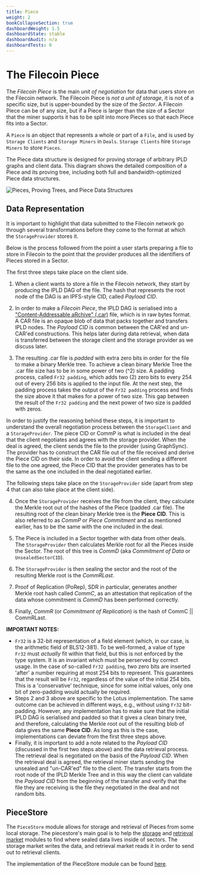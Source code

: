 ```yaml
---
title: Piece
weight: 2
bookCollapseSection: true
dashboardWeight: 1.5
dashboardState: stable
dashboardAudit: n/a
dashboardTests: 0
---
```


# The Filecoin Piece

The _Filecoin Piece_ is the main _unit of negotiation_ for data that users store on the Filecoin network. The Filecoin Piece is _not a unit of storage_, it is not of a specific size, but is upper-bounded by the size of the _Sector_. A Filecoin Piece can be of any size, but if a Piece is larger than the size of a Sector that the miner supports it has to be split into more Pieces so that each Piece fits into a Sector.

A `Piece` is an object that represents a whole or part of a `File`,
and is used by `Storage Clients` and `Storage Miners` in `Deals`. `Storage Clients` hire `Storage Miners` to store `Pieces`.

The Piece data structure is designed for proving storage of arbitrary
IPLD graphs and client data. This diagram shows the detailed composition
of a Piece and its proving tree, including both full and bandwidth-optimized
Piece data structures.

![Pieces, Proving Trees, and Piece Data Structures](pieces.png)

## Data Representation

It is important to highlight that data submitted to the Filecoin network go through several transformations before they come to the format at which the `StorageProvider` stores it.

Below is the process followed from the point a user starts preparing a file to store in Filecoin to the point that the provider produces all the identifiers of Pieces stored in a Sector.

The first three steps take place on the client side.

1. When a client wants to store a file in the Filecoin network, they start by producing the IPLD DAG of the file. The hash that represents the root node of the DAG is an IPFS-style CID, called _Payload CID_.

2. In order to make a _Filecoin Piece_, the IPLD DAG is serialised into a ["Content-Addressable aRchive" (.car)](https://github.com/ipld/specs/blob/master/block-layer/content-addressable-archives.md#summary) file, which is in raw bytes format. A CAR file is an opaque blob of data that packs together and transfers IPLD nodes. The _Payload CID_ is common between the CAR'ed and un-CAR'ed constructions. This helps later during data retrieval, when data is transferred between the storage client and the storage provider as we discuss later.

3. The resulting .car file is _padded_ with extra zero bits in order for the file to make a binary Merkle tree. To achieve a clean binary Merkle Tree the .car file size has to be in some power of two (^2) size. A padding process, called `Fr32 padding`, which adds two (2) zero bits to every 254 out of every 256 bits is applied to the input file. At the next step, the padding process takes the output of the `Fr32 padding` process and finds the size above it that makes for a power of two size. This gap between the result of the `Fr32 padding` and the next power of two size is padded with zeros.

In order to justify the reasoning behind these steps, it is important to understand the overall negotiation process between the `StorageClient` and a `StorageProvider`. The piece CID or CommP is what is included in the deal that the client negotiates and agrees with the storage provider. When the deal is agreed, the client sends the file to the provider (using GraphSync). The provider has to construct the CAR file out of the file received and derive the Piece CID on their side. In order to avoid the client sending a different file to the one agreed, the Piece CID that the provider generates has to be the same as the one included in the deal negotiated earlier.

The following steps take place on the `StorageProvider` side (apart from step 4 that can also take place at the client side).

4. Once the `StorageProvider` receives the file from the client, they calculate the Merkle root out of the hashes of the Piece (padded .car file). The resulting root of the clean binary Merkle tree is the **Piece CID**. This is also referred to as _CommP_ or _Piece Commitment_ and as mentioned earlier, has to be the same with the one included in the deal.

5. The Piece is included in a Sector together with data from other deals. The `StorageProvider` then calculates Merkle root for all the Pieces inside the Sector. The root of this tree is _CommD_ (aka _Commitment of Data_ or `UnsealedSectorCID`).

6. The `StorageProvider` is then sealing the sector and the root of the resulting Merkle root is the _CommRLast_.

7. Proof of Replication (PoRep), SDR in particular, generates another Merkle root hash called _CommC_, as an attestation that replication of the data whose commitment is _CommD_ has been performed correctly.

8. Finally, _CommR_ (or _Commitment of Replication_) is the hash of CommC || CommRLast.

**IMPORTANT NOTES:**

- `Fr32` is a 32-bit representation of a field element (which, in our case, is the arithmetic field of BLS12-381). To be well-formed, a value of type `Fr32` must _actually_ fit within that field, but this is not enforced by the type system. It is an invariant which must be perserved by correct usage.
  In the case of so-called `Fr32 padding`, two zero bits are inserted 'after' a number requiring at most 254 bits to represent. This guarantees that the result will be `Fr32`, regardless of the value of the initial 254 bits. This is a 'conservative' technique, since for some initial values, only one bit of zero-padding would actually be required.
- Steps 2 and 3 above are specific to the Lotus implementation. The same outcome can be achieved in different ways, e.g., without using `Fr32` bit-padding. However, any implementation has to make sure that the initial IPLD DAG is serialised and padded so that it gives a clean binary tree, and therefore, calculating the Merkle root out of the resulting blob of data gives the same **Piece CID**. As long as this is the case, implementations can deviate from the first three steps above.
- Finally, it is important to add a note related to the _Payload CID_ (discussed in the first two steps above) and the data retrieval process. The retrieval deal is negotiated on the basis of the _Payload CID_. When the retrieval deal is agreed, the retrieval miner starts sending the unsealed and "un-CAR'ed" file to the client. The transfer starts from the root node of the IPLD Merkle Tree and in this way the client can validate the _Payload CID_ from the beginning of the transfer and verify that the file they are receiving is the file they negotiated in the deal and not random bits.

## PieceStore

The `PieceStore` module allows for storage and retrieval of Pieces from some local storage. The piecestore's main goal is to help the [storage](https://github.com/filecoin-project/go-fil-markets/blob/master/storagemarket) and [retrieval market](https://github.com/filecoin-project/go-fil-markets/blob/master/retrievalmarket) modules to find where sealed data lives inside of sectors. The storage market writes the data, and retrieval market reads it in order to send out to retrieval clients.

The implementation of the PieceStore module can be found [here](https://github.com/filecoin-project/go-fil-markets/tree/master/piecestore).
